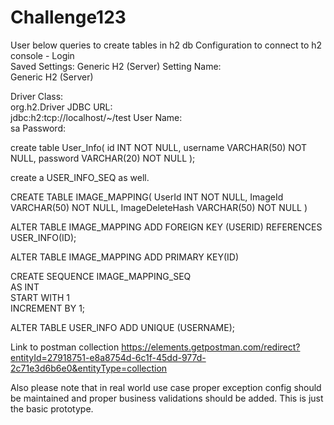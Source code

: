 # Challenge123

User below queries to create tables in h2 db
Configuration to connect to h2 console - 
Login	
Saved Settings:	
Generic H2 (Server)
Setting Name:	
Generic H2 (Server)
  
Driver Class:	
org.h2.Driver
JDBC URL:	
jdbc:h2:tcp://localhost/~/test
User Name:	
sa
Password:	
   
   
create table User_Info( 
   id INT NOT NULL, 
   username VARCHAR(50) NOT NULL, 
   password VARCHAR(20) NOT NULL 
);

create a USER_INFO_SEQ as well.

CREATE TABLE IMAGE_MAPPING(
    UserId INT NOT NULL,
    ImageId VARCHAR(50) NOT NULL,
    ImageDeleteHash VARCHAR(50) NOT NULL
)

ALTER TABLE IMAGE_MAPPING
    ADD FOREIGN KEY (USERID) 
REFERENCES USER_INFO(ID);


ALTER TABLE IMAGE_MAPPING ADD PRIMARY KEY(ID)

CREATE SEQUENCE IMAGE_MAPPING_SEQ   
AS INT  
START WITH 1  
INCREMENT BY 1;  


ALTER TABLE USER_INFO ADD UNIQUE (USERNAME);

Link to postman collection
https://elements.getpostman.com/redirect?entityId=27918751-e8a8754d-6c1f-45dd-977d-2c71e3d6b6e0&entityType=collection

Also please note that in real world use case proper exception config should be maintained and proper business validations should be added. This is just the basic prototype.

